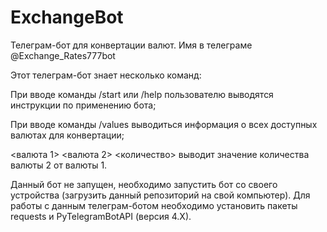 # ExchangeBot

Телеграм-бот для конвертации валют. Имя в телеграме @Exchange_Rates777bot

Этот телеграм-бот знает несколько команд:

При вводе команды /start или /help пользователю выводятся инструкции по применению бота;

При вводе команды /values выводиться информация о всех доступных валютах для конвертации;

<валюта 1> <валюта 2> <количество> выводит значение количества валюты 2 от валюты 1.

Данный бот не запущен, необходимо запустить бот со своего устройства (загрузить данный репозиторий на свой компьютер). Для работы с данным телеграм-ботом необходимо установить пакеты requests и PyTelegramBotAPI (версия 4.X).
